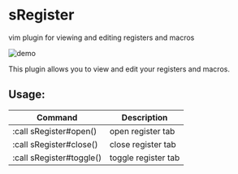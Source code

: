 # sRegister
vim plugin for viewing and editing registers and macros

![demo](https://user-images.githubusercontent.com/11675343/77140812-5d92a700-6aad-11ea-91dd-daec66acc1ae.gif)

This plugin allows you to view and edit your registers and macros.

## Usage:
| Command                  | Description         |
| ------------------------ | ------------------- |
| :call sRegister#open()   | open register tab   |
| :call sRegister#close()  | close register tab  |
| :call sRegister#toggle() | toggle register tab |
